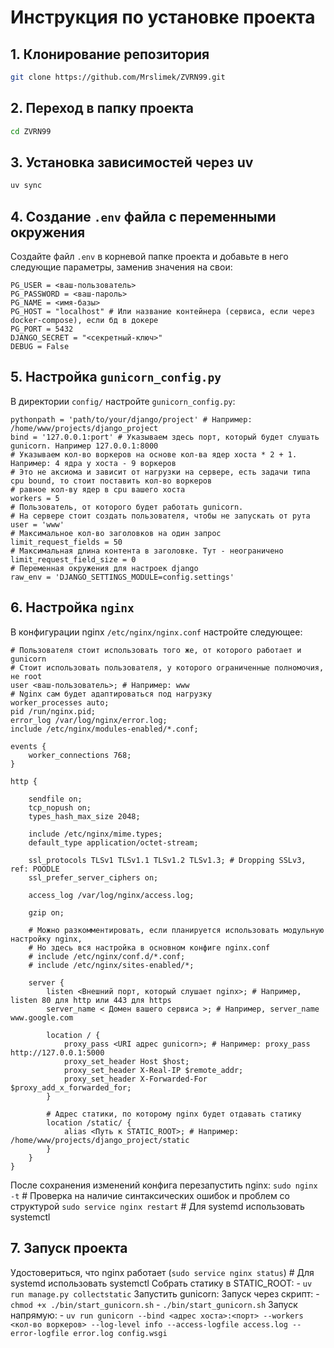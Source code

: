 # Инструкция по установке проекта

## 1. Клонирование репозитория
```bash
git clone https://github.com/Mrslimek/ZVRN99.git
```

## 2. Переход в папку проекта
```bash
cd ZVRN99
```

## 3. Установка зависимостей через uv
```bash
uv sync
```

## 4. Создание `.env` файла с переменными окружения
Создайте файл `.env` в корневой папке проекта и добавьте в него следующие параметры, заменив значения на свои:

```
PG_USER = <ваш-пользователь>
PG_PASSWORD = <ваш-пароль>
PG_NAME = <имя-базы>
PG_HOST = "localhost" # Или название контейнера (сервиса, если через docker-compose), если бд в докере
PG_PORT = 5432
DJANGO_SECRET = "<секретный-ключ>"
DEBUG = False
```

## 5. Настройка `gunicorn_config.py`
В директории `config/` настройте `gunicorn_config.py`:

```
pythonpath = 'path/to/your/django/project' # Например: /home/www/projects/django_project
bind = '127.0.0.1:port' # Указываем здесь порт, который будет слушать gunicorn. Например 127.0.0.1:8000
# Указываем кол-во воркеров на основе кол-ва ядер хоста * 2 + 1. Например: 4 ядра у хоста - 9 воркеров
# Это не аксиома и зависит от нагрузки на сервере, есть задачи типа cpu bound, то стоит поставить кол-во воркеров
# равное кол-ву ядер в cpu вашего хоста
workers = 5
# Пользователь, от которого будет работать gunicorn.
# На сервере стоит создать пользователя, чтобы не запускать от рута
user = 'www'
# Максимальное кол-во заголовков на один запрос
limit_request_fields = 50
# Максимальная длина контента в заголовке. Тут - неограничено
limit_request_field_size = 0
# Переменная окружения для настроек django
raw_env = 'DJANGO_SETTINGS_MODULE=config.settings' 
```

## 6. Настройка `nginx`
В конфигурации nginx `/etc/nginx/nginx.conf` настройте следующее:
```
# Пользователя стоит использовать того же, от которого работает и gunicorn
# Стоит использовать пользователя, у которого ограниченные полномочия, не root
user <ваш-пользователь>; # Например: www
# Nginx сам будет адаптироваться под нагрузку
worker_processes auto;
pid /run/nginx.pid;
error_log /var/log/nginx/error.log;
include /etc/nginx/modules-enabled/*.conf;

events {
	worker_connections 768;
}

http {

	sendfile on;
	tcp_nopush on;
	types_hash_max_size 2048;

	include /etc/nginx/mime.types;
	default_type application/octet-stream;

	ssl_protocols TLSv1 TLSv1.1 TLSv1.2 TLSv1.3; # Dropping SSLv3, ref: POODLE
	ssl_prefer_server_ciphers on;

	access_log /var/log/nginx/access.log;

	gzip on;

    # Можно разкомментировать, если планируется использовать модульную настройку nginx,
    # Но здесь вся настройка в основном конфиге nginx.conf
	# include /etc/nginx/conf.d/*.conf;
	# include /etc/nginx/sites-enabled/*;

	server {
		listen <Внешний порт, который слушает nginx>; # Например, listen 80 для http или 443 для https
		server_name < Домен вашего сервиса >; # Например, server_name www.google.com

		location / {
			proxy_pass <URI адрес gunicorn>; # Например: proxy_pass http://127.0.0.1:5000
			proxy_set_header Host $host;
			proxy_set_header X-Real-IP $remote_addr;
			proxy_set_header X-Forwarded-For $proxy_add_x_forwarded_for;
		}

        # Адрес статики, по которому nginx будет отдавать статику
		location /static/ {
    		alias <Путь к STATIC_ROOT>; # Например: /home/www/projects/django_project/static
		}	
	}
}
```
После сохранения изменений конфига перезапустить nginx:
    `sudo nginx -t` # Проверка на наличие синтаксических ошибок и проблем со структурой
    `sudo service nginx restart` # Для systemd использовать systemctl

## 7. Запуск проекта
Удостовериться, что nginx работает (`sudo service nginx status`) # Для systemd использовать systemctl
Собрать статику в STATIC_ROOT:
    - `uv run manage.py collectstatic`
Запустить gunicorn:
    Запуск через скрипт:
    - `chmod +x ./bin/start_gunicorn.sh`
    - `./bin/start_gunicorn.sh`
    Запуск напрямую:
    - `uv run gunicorn --bind <адрес хоста>:<порт> --workers <кол-во воркеров> --log-level info --access-logfile access.log --error-logfile error.log config.wsgi`


